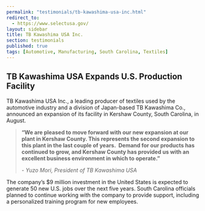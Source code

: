 ```yaml
---
permalink: "testimonials/tb-kawashima-usa-inc.html"
redirect_to:
  - https://www.selectusa.gov/
layout: sidebar
title: TB Kawashima USA Inc.
section: testimonials
published: true
tags: [Automotive, Manufacturing, South Carolina, Textiles]
---
```

## TB Kawashima USA Expands&nbsp;U.S. Production Facility

TB Kawashima USA Inc., a leading producer of textiles used by the automotive industry and a division of Japan-based TB Kawashima Co., announced an expansion of its facility in Kershaw County, South Carolina, in August.&nbsp; 

>**“We are pleased to move forward with our new expansion at our plant in Kershaw County. This represents the second expansion to this plant in the last couple of years.&nbsp; Demand for our products has continued to grow, and Kershaw County has provided us with an excellent business environment in which to operate.”**
>
>_- Yuzo Mori, President of TB Kawashima USA_

The company’s $9 million investment in the United States is expected to generate 50 new U.S. jobs over the next five years. South Carolina officials planned to continue working with the company to provide support, including a personalized training program for new employees. 
   
